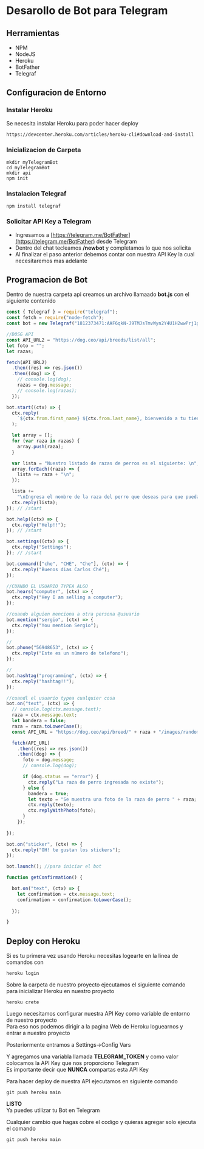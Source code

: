 # Desarollo de Bot para Telegram

## Herramientas
- NPM
- NodeJS
- Heroku
- BotFather
- Telegraf

## Configuracion de Entorno

### Instalar Heroku
Se necesita instalar Heroku para poder hacer deploy 
```
https://devcenter.heroku.com/articles/heroku-cli#download-and-install
```

### Inicializacion de Carpeta
```
mkdir myTelegramBot
cd myTelegramBot
mkdir api
npm init
```

### Instalacion Telegraf
```
npm install telegraf
```

### Solicitar API Key a Telegram

* Ingresamos a [https://telegram.me/BotFather](https://telegram.me/BotFather) desde Telegram
* Dentro del chat tecleamos **/newbot** y completamos lo que nos solicita
* Al finalizar el paso anterior debemos contar con nuestra API Key la cual necesitaremos mas adelante

## Programacion de Bot

Dentro de nuestra carpeta api creamos un archivo llamaado **bot.js** con el siguiente contenido

```javascript
const { Telegraf } = require("telegraf");
const fetch = require("node-fetch");
const bot = new Telegraf("1812373471:AAF6qkN-J9TMJsTmvWyn2Y4U1H2wwPrj1gU");

//DOSG API
const API_URL2 = "https://dog.ceo/api/breeds/list/all";
let foto = "";
let razas;

fetch(API_URL2)
  .then((res) => res.json())
  .then((dog) => {
    // console.log(dog);
    razas = dog.message;
    // console.log(razas);
  });

bot.start((ctx) => {
  ctx.reply(
    `${ctx.from.first_name} ${ctx.from.last_name}, bienvenido a tu tienda de perros favorita :)`
  );

  let array = [];
  for (var raza in razas) {
    array.push(raza);
  }

  var lista = "Nuestro listado de razas de perros es el siguiente: \n";
  array.forEach((raza) => {
    lista += raza + "\n";
  });

  lista +=
    "\nIngresa el nombre de la raza del perro que deseas para que puedas ver la foto y precio de este tipo de raza";
  ctx.reply(lista);
}); // /start

bot.help((ctx) => {
  ctx.reply("Help!!");
}); // /start

bot.settings((ctx) => {
  ctx.reply("Settings");
}); // /start

bot.command(["che", "CHE", "Che"], (ctx) => {
  ctx.reply("Buenos dias Carlos Ché");
});

//CUANDO EL USUARIO TYPEA ALGO
bot.hears("computer", (ctx) => {
  ctx.reply("Hey I am selling a computer");
});

//cuando alguien menciona a otra persona @usuario
bot.mention("sergio", (ctx) => {
  ctx.reply("You mention Sergio");
});

//
bot.phone("56948653", (ctx) => {
  ctx.reply("Este es un número de telefono");
});

//
bot.hashtag("programming", (ctx) => {
  ctx.reply("hashtag!!");
});

//cuandl el usuario typea cualquier cosa
bot.on("text", (ctx) => {
  // console.log(ctx.message.text);
  raza = ctx.message.text;
  let bandera = false;
  raza = raza.toLowerCase();
  const API_URL = "https://dog.ceo/api/breed/" + raza + "/images/random";

  fetch(API_URL)
    .then((res) => res.json())
    .then((dog) => {
      foto = dog.message;
      // console.log(dog);

      if (dog.status == "error") {
        ctx.reply("La raza de perro ingresada no existe");
      } else {
        bandera = true;
        let texto = "Se muestra una foto de la raza de perro " + raza;
        ctx.reply(texto);
        ctx.replyWithPhoto(foto);
      }
    });
    
});

bot.on("sticker", (ctx) => {
  ctx.reply("OH! te gustan los stickers");
});

bot.launch(); //para iniciar el bot

function getConfirmation() {

  bot.on("text", (ctx) => {
    let confirmation = ctx.message.text;
    confirmation = confirmation.toLowerCase();
    
  });

}

```

## Deploy con Heroku  

Si es tu primera vez usando Heroku necesitas logearte en la linea de comandos con 

```
heroku login
```

Sobre la carpeta de nuestro proyecto ejecutamos el siguiente comando para inicializar Heroku en nuestro proyecto

```
heroku crete
```

Luego necesitamos configurar nuestra API Key como variable de entorno de nuestro proyecto  
Para eso nos podemos dirigir a la pagina Web de Heroku loguearnos y entrar a nuestro proyecto

Posteriormente entramos a Settings->Config Vars

Y agregamos una variabla llamada **TELEGRAM_TOKEN** y como valor colocamos la API Key que nos proporciono Telegram  
Es importante decir que **NUNCA** compartas esta API Key


Para hacer deploy de nuestra API ejecutamos en siguiente comando
```
git push heroku main
```

**LISTO**  
Ya puedes utilizar tu Bot en Telegram  

Cualquier cambio que hagas cobre el codigo y quieras agregar solo ejecuta el comando
```
git push heroku main
```

